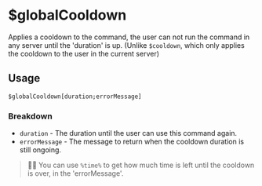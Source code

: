 # $globalCooldown
Applies a cooldown to the command, the user can not run the command in any server until the 'duration' is up. (Unlike `$cooldown`, which only applies the cooldown to the user in the current server)

## Usage
```
$globalCooldown[duration;errorMessage]
```

### Breakdown
- `duration` - The duration until the user can use this command again.
- `errorMessage` - The message to return when the cooldown duration is still ongoing.

> 🧙‍♂️ You can use `%time%` to get how much time is left until the cooldown is over, in the 'errorMessage'.
